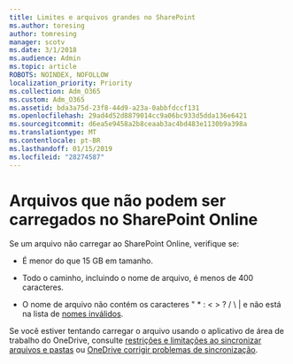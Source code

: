 ```yaml
---
title: Limites e arquivos grandes no SharePoint
ms.author: toresing
author: tomresing
manager: scotv
ms.date: 3/1/2018
ms.audience: Admin
ms.topic: article
ROBOTS: NOINDEX, NOFOLLOW
localization_priority: Priority
ms.collection: Adm_O365
ms.custom: Adm_O365
ms.assetid: bda3a75d-23f8-44d9-a23a-0abbfdccf131
ms.openlocfilehash: 29ad4d52d8879014cc9a06bc933d5dda136e6421
ms.sourcegitcommit: d6ea5e9458a2b8ceaab3ac4bd483e1130b9a398a
ms.translationtype: MT
ms.contentlocale: pt-BR
ms.lasthandoff: 01/15/2019
ms.locfileid: "28274587"
---
```

# <a name="files-that-cant-be-uploaded-to-sharepoint-online"></a>Arquivos que não podem ser carregados no SharePoint Online

Se um arquivo não carregar ao SharePoint Online, verifique se:
  
- É menor do que 15 GB em tamanho.
    
- Todo o caminho, incluindo o nome de arquivo, é menos de 400 caracteres.
    
- O nome de arquivo não contém os caracteres " \* : \< \> ? / \ | e não está na lista de [nomes inválidos](https://go.microsoft.com/fwlink/?linkid=866430).
    
Se você estiver tentando carregar o arquivo usando o aplicativo de área de trabalho do OneDrive, consulte [restrições e limitações ao sincronizar arquivos e pastas](http://go.microsoft.com/fwlink/p/?LinkID=717734) ou [OneDrive corrigir problemas de sincronização](https://go.microsoft.com/fwlink/?linkid=866431).
  

